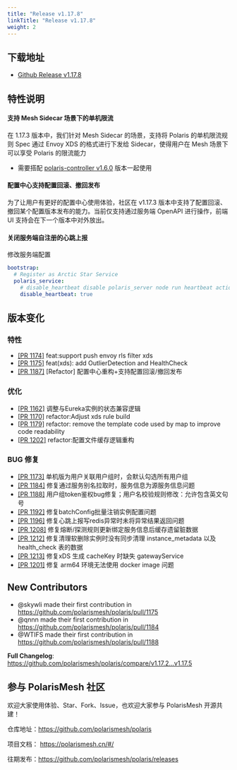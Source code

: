 ```yaml
---
title: "Release v1.17.8"
linkTitle: "Release v1.17.8"
weight: 2
---
```


## 下载地址

- [Github Release v1.17.8](https://github.com/polarismesh/polaris/releases/tag/v1.17.8)

## 特性说明

#### 支持 Mesh Sidecar 场景下的单机限流

在 1.17.3 版本中，我们针对 Mesh Sidecar 的场景，支持将 Polaris 的单机限流规则 Spec 通过 Envoy XDS 的格式进行下发给 Sidecar，使得用户在 Mesh 场景下可以享受 Polaris 的限流能力

- 需要搭配 [polaris-controller v1.6.0](https://github.com/polarismesh/polaris-controller/releases/tag/v1.6.0) 版本一起使用

#### 配置中心支持配置回滚、撤回发布

为了让用户有更好的配置中心使用体验，社区在 v1.17.3 版本中支持了配置回滚、撤回某个配置版本发布的能力。当前仅支持通过服务端 OpenAPI 进行操作，前端 UI 支持会在下一个版本中对外放出。

#### 关闭服务端自注册的心跳上报

修改服务端配置

```yaml
bootstrap:
  # Register as Arctic Star Service
  polaris_service:
    # disable_heartbeat disable polaris_server node run heartbeat action to keep lease polaris_service
    disable_heartbeat: true
```

## 版本变化

### 特性

- [[PR 1174]](https://github.com/polarismesh/polaris/pull/1174) feat:support push envoy rls filter xds
- [[PR 1175]](https://github.com/polarismesh/polaris/pull/1175) feat(xds): add OutlierDetection and HealthCheck
- [[PR 1187]](https://github.com/polarismesh/polaris/pull/1187) [Refactor] 配置中心重构+支持配置回滚/撤回发布

### 优化

- [[PR 1162]](https://github.com/polarismesh/polaris/pull/1162) 调整与Eureka实例的状态兼容逻辑
- [[PR 1170]](https://github.com/polarismesh/polaris/pull/1170) refactor:Adjust xds rule build
- [[PR 1179]](https://github.com/polarismesh/polaris/pull/1179) refactor: remove the template code used by map to improve code readability
- [[PR 1202]](https://github.com/polarismesh/polaris/pull/1202) refactor:配置文件缓存逻辑重构

### BUG 修复

- [[PR 1173]](https://github.com/polarismesh/polaris/pull/1173) 单机版为用户关联用户组时，会默认勾选所有用户组
- [[PR 1184]](https://github.com/polarismesh/polaris/pull/1184) 修复通过服务别名拉取时，服务信息为源服务信息问题
- [[PR 1188]](https://github.com/polarismesh/polaris/pull/1188) 用户组token鉴权bug修复；用户名校验规则修改：允许包含英文句号
- [[PR 1192]](https://github.com/polarismesh/polaris/pull/1192) 修复batchConfig批量注销实例配置问题
- [[PR 1196]](https://github.com/polarismesh/polaris/pull/1196) 修复心跳上报写redis异常时未将异常结果返回问题
- [[PR 1208]](https://github.com/polarismesh/polaris/pull/1208) 修复熔断/探测规则更新绑定服务信息后缓存遗留脏数据
- [[PR 1212]](https://github.com/polarismesh/polaris/pull/1212) 修复清理软删除实例时没有同步清理 instance_metadata 以及 health_check 表的数据
- [[PR 1213]](https://github.com/polarismesh/polaris/pull/1214) 修复xDS 生成 cacheKey 时缺失 gatewayService
- [[PR 1201]](https://github.com/polarismesh/polaris/pull/1216) 修复 arm64 环境无法使用 docker image 问题

## New Contributors

* @skywli made their first contribution in https://github.com/polarismesh/polaris/pull/1175
* @qnnn made their first contribution in https://github.com/polarismesh/polaris/pull/1184
* @WTIFS made their first contribution in https://github.com/polarismesh/polaris/pull/1188

**Full Changelog**: https://github.com/polarismesh/polaris/compare/v1.17.2...v1.17.5

## 参与 PolarisMesh 社区

欢迎大家使用体验、Star、Fork、Issue，也欢迎大家参与 PolarisMesh 开源共建！

仓库地址：https://github.com/polarismesh/polaris

项目文档： https://polarismesh.cn/#/

往期发布：https://github.com/polarismesh/polaris/releases